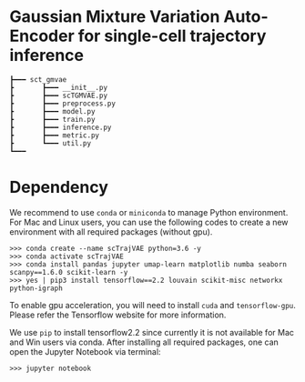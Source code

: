 # Gaussian Mixture Variation Auto-Encoder for single-cell trajectory inference


```
┣━━━ sct_gmvae
┣		┣━━━ __init__.py
┣		┣━━━ scTGMVAE.py
┣		┣━━━ preprocess.py
┣		┣━━━ model.py
┣		┣━━━ train.py	
┣		┣━━━ inference.py
┣		┣━━━ metric.py
┣		┗━━━ util.py	
┗━━━ 
```


# Dependency

We recommend to use `conda` or `miniconda` to manage Python environment. For Mac and Linux users, you can use the following codes to create a new environment with all required packages (without gpu).

```
>>> conda create --name scTrajVAE python=3.6 -y
>>> conda activate scTrajVAE
>>> conda install pandas jupyter umap-learn matplotlib numba seaborn scanpy==1.6.0 scikit-learn -y
>>> yes | pip3 install tensorflow==2.2 louvain scikit-misc networkx python-igraph
```

To enable gpu acceleration, you will need to install `cuda` and `tensorflow-gpu`. Please refer the Tensorflow website for more information.


We use `pip` to install tensorflow2.2 since currently it is not available for Mac and Win users via conda. After installing all required packages, one can open the Jupyter Notebook via terminal:

```
>>> jupyter notebook
```


